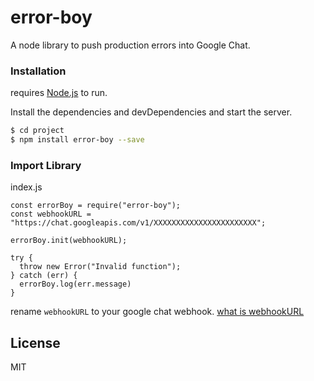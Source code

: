 # error-boy

A node library to push production errors into Google Chat.

### Installation

requires [Node.js](https://nodejs.org/) to run.

Install the dependencies and devDependencies and start the server.

```sh
$ cd project
$ npm install error-boy --save
```

### Import Library

index.js

```
const errorBoy = require("error-boy");
const webhookURL = "https://chat.googleapis.com/v1/XXXXXXXXXXXXXXXXXXXXXXX";

errorBoy.init(webhookURL);

try {
  throw new Error("Invalid function");
} catch (err) {
  errorBoy.log(err.message)
}
```

rename `webhookURL` to your google chat webhook. [what is webhookURL](https://developers.google.com/hangouts/chat/how-tos/webhooks#define_an_incoming_webhook) 

License
----

MIT
